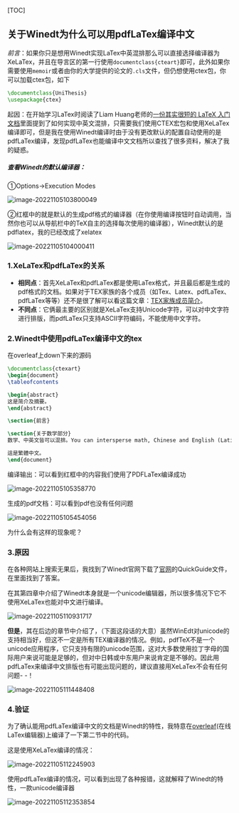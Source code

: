 [TOC]
## 关于Winedt为什么可以用pdfLaTex编译中文

*前言*：如果你只是想用Winedt实现LaTex中英混排那么可以直接选择编译器为XeLaTex，并且在导言区的第一行使用```documentclass{cteart}```即可，此外如果你需要使用`memoir`或者由你的大学提供的论文的`.cls`文件，但仍想使用ctex包，你可以加载ctex包，如下

```latex
\documentclass{UniThesis}
\usepackage{ctex}
```

起因：在开始学习LaTex时阅读了Liam Huang老师的[一份其实很短的 LaTeX 入门文档](https://liam.page/2014/09/08/latex-introduction/)里面提到了如何实现中英文混排，只需要我们使用CTEX宏包和使用XeLaTex编译即可，但是我在使用Winedt编译时由于没有更改默认的配置自动使用的是pdfLaTex编译，发现pdfLaTex也能编译中文文档所以查找了很多资料，解决了我的疑惑。

##### 查看Winedt的默认编译器：

①Options->Execution Modes

![image-20221105103800049](pdfLaTex_and_XeLaTex.assets/image-20221105103800049.png)

②红框中的就是默认的生成pdf格式的编译器（在你使用编译按钮时自动调用，当然你也可以从导航栏中的TeX自主的选择每次使用的编译器），Winedt默认的是pdflatex，我的已经改成了xelatex

![image-20221105104000411](pdfLaTex_and_XeLaTex.assets/image-20221105104000411.png)

### 1.XeLaTex和pdfLaTex的关系

+ **相同点**：首先XeLaTex和pdfLaTex都是使用LaTex格式，并且最后都是生成的pdf格式的文档。如果对于TEX家族的各个成员（如Tex、Latex、pdfLaTex、pdfLaTex等等）还不是很了解可以看这篇文章：[TEX家族成员简介](https://www.cnblogs.com/wushaogui/p/10353558.html)。
+ **不同点**：它俩最主要的区别就是XeLaTex支持Unicode字符，可以对中文字符进行排版，而pdfLaTex只支持ASCII字符编码，不能使用中文字符。

### 2.Winedt中使用pdfLaTex编译中文的tex

在overleaf上down下来的源码

```latex
\documentclass{ctexart}
\begin{document}
\tableofcontents

\begin{abstract}
这是简介及摘要。
\end{abstract}

\section{前言}

\section{关于数学部分}
数学、中英文皆可以混排。You can intersperse math, Chinese and English (Latin script) without adding extra environments.

這是繁體中文。
\end{document}
```

编译输出：可以看到红框中的内容我们使用了PDFLaTex编译成功

![image-20221105105358770](pdfLaTex_and_XeLaTex.assets/image-20221105105358770.png)

生成的pdf文档：可以看到pdf也没有任何问题

![image-20221105105454056](pdfLaTex_and_XeLaTex.assets/image-20221105105454056.png)

为什么会有这样的现象呢？

### 3.原因

在各种网站上搜索无果后，我找到了Winedt官网下载了[官网](https://www.winedt.com/download.html)的QuickGuide文件，在里面找到了答案。

在其第四章中介绍了Winedt本身就是一个unicode编辑器，所以很多情况下它不使用XeLaTex也能对中文进行编译。

![image-20221105110931717](pdfLaTex_and_XeLaTex.assets/image-20221105110931717.png)

**但是**，其在后边的章节中介绍了，（下面这段话的大意）虽然WinEdt对unicode的支持相当好，但这不一定是所有TEX编译器的情况。例如，pdfTeX不是一个unicode应用程序，它只支持有限的unicode范围，这对大多数使用拉丁字母的国际用户来说可能是足够的，但对中日韩或中东用户来说肯定是不够的。因此用pdfLaTex来编译中文排版也有可能出现问题的，建议直接用XeLaTex不会有任何问题- -！

![image-20221105111448408](pdfLaTex_and_XeLaTex.assets/image-20221105111448408.png)

### 4.验证

为了确认能用pdfLaTex编译中文的文档是Winedt的特性，我特意在[overleaf](https://www.overleaf.com/project)(在线LaTex编辑器)上编译了一下第二节中的代码。

这是使用XeLaTex编译的情况：

![image-20221105112245903](pdfLaTex_and_XeLaTex.assets/image-20221105112245903.png)

使用pdfLaTex编译的情况，可以看到出现了各种报错，这就解释了Winedt的特性，一款unicode编译器

![image-20221105112353854](pdfLaTex_and_XeLaTex.assets/image-20221105112353854.png)